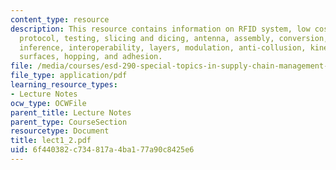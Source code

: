 ```yaml
---
content_type: resource
description: This resource contains information on RFID system, low cost RFID, cheap
  protocol, testing, slicing and dicing, antenna, assembly, conversion, architecture,
  inference, interoperability, layers, modulation, anti-collusion, kinematics, vibrating
  surfaces, hopping, and adhesion.
file: /media/courses/esd-290-special-topics-in-supply-chain-management-spring-2005/6f440382c734817a4ba177a90c8425e6_lect1_2.pdf
file_type: application/pdf
learning_resource_types:
- Lecture Notes
ocw_type: OCWFile
parent_title: Lecture Notes
parent_type: CourseSection
resourcetype: Document
title: lect1_2.pdf
uid: 6f440382-c734-817a-4ba1-77a90c8425e6
---
```

